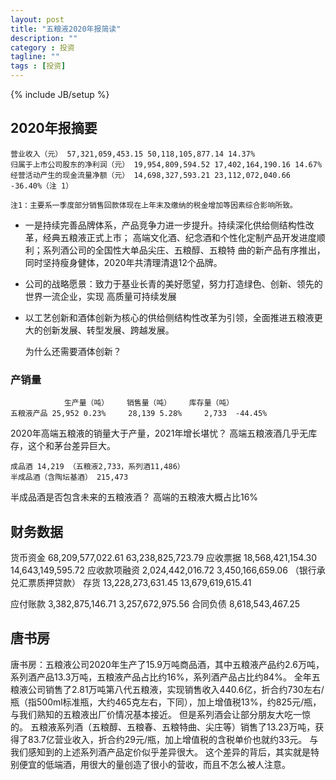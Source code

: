 ```yaml
---
layout: post
title: "五粮液2020年报简读"
description: ""
category : 投资
tagline: ""
tags : [投资]
---
```

{% include JB/setup %}


## 2020年报摘要

    营业收入（元） 57,321,059,453.15 50,118,105,877.14 14.37%
    归属于上市公司股东的净利润（元） 19,954,809,594.52 17,402,164,190.16 14.67%
    经营活动产生的现金流量净额（元） 14,698,327,593.21 23,112,072,040.66 -36.40%（注 1）

    注1：主要系一季度部分销售回款体现在上年末及缴纳的税金增加等因素综合影响所致。


* 一是持续完善品牌体系，产品竞争力进一步提升。持续深化供给侧结构性改革，经典五粮液正式上市；
高端文化酒、纪念酒和个性化定制产品开发进度顺利；系列酒公司的全国性大单品尖庄、五粮醇、五粮特
曲的新产品有序推出，同时坚持瘦身健体，2020年共清理清退12个品牌。


* 公司的战略愿景：致力于基业长青的美好愿望，努力打造绿色、创新、领先的世界一流企业，实现
高质量可持续发展

* 以工艺创新和酒体创新为核心的供给侧结构性改革为引领，全面推进五粮液更大的创新发展、转型发展、跨越发展。

    为什么还需要酒体创新？


### 产销量

                生产量（吨）    销售量（吨）    库存量（吨）
    五粮液产品 25,952 0.23%     28,139 5.28%     2,733  -44.45%

2020年高端五粮液的销量大于产量，2021年增长堪忧？
高端五粮液酒几乎无库存，这个和茅台差异巨大。


    成品酒 14,219 （五粮液2,733，系列酒11,486）
    半成品酒（含陶坛基酒） 215,473

半成品酒是否包含未来的五粮液酒？    高端的五粮液大概占比16%


## 财务数据

货币资金 68,209,577,022.61 63,238,825,723.79
应收票据 18,568,421,154.30 14,643,149,595.72
应收款项融资 2,024,442,016.72 3,450,166,659.06  （银行承兑汇票质押贷款）
存货 13,228,273,631.45 13,679,619,615.41

应付账款 3,382,875,146.71 3,257,672,975.56
合同负债 8,618,543,467.25

## 唐书房

唐书房：五粮液公司2020年生产了15.9万吨商品酒，其中五粮液产品约2.6万吨，系列酒产品13.3万吨，五粮液产品占比约16%，系列酒产品占比约84%。
全年五粮液公司销售了2.81万吨第八代五粮液，实现销售收入440.6亿，折合约730左右/瓶（指500ml标准瓶，大约465克左右，下同），加上增值税13%，约825元/瓶，与我们熟知的五粮液出厂价情况基本接近。
但是系列酒会让部分朋友大吃一惊的。
五粮液系列酒（五粮醇、五粮春、五粮特曲、尖庄等）销售了13.23万吨，获得了83.7亿营业收入，折合约29元/瓶，加上增值税的含税单价也就约33元。
与我们感知到的上述系列酒产品定价似乎差异很大。
这个差异的背后，其实就是特别便宜的低端酒，用很大的量创造了很小的营收，而且不怎么被人注意。
